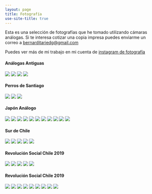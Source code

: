 ```yaml
---
layout: page
title: Fotografía
use-site-title: true
---
```


Esta es una selección de fotografías que he tomado utilizando cámaras análogas. Si te interesa cotizar una copia impresa puedes enviarme un correo a bernarditariedg@gmail.com

Puedes ver más de mi trabajo en mi cuenta de [instagram de fotografía](https://www.instagram.com/suspiro_analogo/)

#### Análogas Antiguas

![](/img/fotografia/1_1.jpg)
![](/img/fotografia/1_2.jpg)
![](/img/fotografia/1_3.jpg)
![](/img/fotografia/1_4.jpg)

#### Perros de Santiago

![](/img/fotografia/4_1.jpg)
![](/img/fotografia/4_2.jpg)
![](/img/fotografia/4_3.jpg)

#### Japón Análogo

![](/img/fotografia/5_1.jpg)
![](/img/fotografia/5_2.jpg)
![](/img/fotografia/5_3.jpg)
![](/img/fotografia/5_4.jpg)
![](/img/fotografia/5_5.jpg)
![](/img/fotografia/5_6.jpg)
![](/img/fotografia/5_7.jpg)
![](/img/fotografia/5_8.jpg)
![](/img/fotografia/5_9.jpg)
![](/img/fotografia/9_1.jpg)
![](/img/fotografia/9_2.jpg)

#### Sur de Chile

![](/img/fotografia/7_1.jpg)
![](/img/fotografia/7_2.jpg)
![](/img/fotografia/7_3.jpg)
![](/img/fotografia/7_4.jpg)
![](/img/fotografia/7_5.jpg)


#### Revolución Social Chile 2019

![](/img/fotografia/8_1.jpg)
![](/img/fotografia/8_2.jpg)
![](/img/fotografia/8_3.jpg)
![](/img/fotografia/8_4.jpg)
![](/img/fotografia/8_5.jpg)

#### Revolución Social Chile 2019

![](/img/fotografia/8_1.jpg)
![](/img/fotografia/8_2.jpg)
![](/img/fotografia/8_3.jpg)
![](/img/fotografia/8_4.jpg)
![](/img/fotografia/8_5.jpg)
![](/img/fotografia/10_1.jpg)
![](/img/fotografia/10_2.jpg)
![](/img/fotografia/10_3.jpg)
![](/img/fotografia/10_4.jpg)



